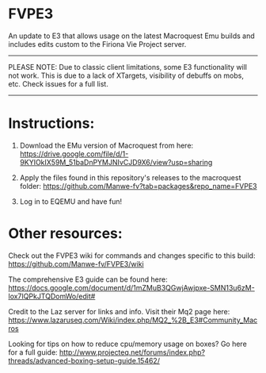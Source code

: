 # FVPE3

An update to E3 that allows usage on the latest Macroquest Emu builds and includes edits custom to the Firiona Vie Project server.

-----

PLEASE NOTE: Due to classic client limitations, some E3 functionality will not work. This is due to a lack of XTargets, visibility of debuffs on mobs, etc. Check issues for a full list.

-----

# Instructions:

1. Download the EMu version of Macroquest from here: https://drive.google.com/file/d/1-9KYIOkIX59M_51baDnPYMJNIvCJD9X6/view?usp=sharing 

2. Apply the files found in this repository's releases to the macroquest folder: https://github.com/Manwe-fv?tab=packages&repo_name=FVPE3

3. Log in to EQEMU and have fun!

# Other resources:

Check out the FVPE3 wiki for commands and changes specific to this build: https://github.com/Manwe-fv/FVPE3/wiki

The comprehensive E3 guide can be found here: https://docs.google.com/document/d/1mZMuB3QGwjAwjpxe-SMN13u6zM-lox7IQPkJTQDomWo/edit#

Credit to the Laz server for links and info. Visit their Mq2 page here: https://www.lazaruseq.com/Wiki/index.php/MQ2_%2B_E3#Community_Macros

Looking for tips on how to reduce cpu/memory usage on boxes? Go here for a full guide: http://www.projecteq.net/forums/index.php?threads/advanced-boxing-setup-guide.15462/
